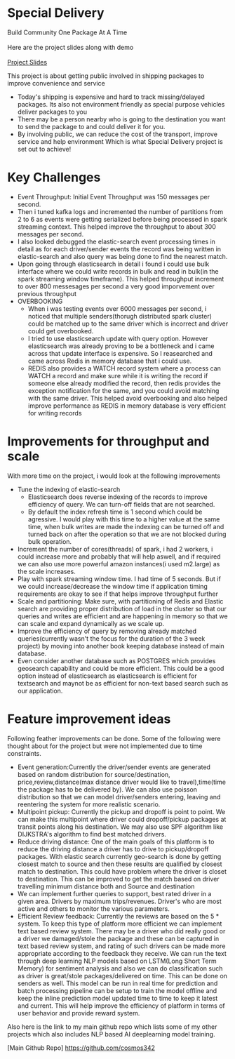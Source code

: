# Special Delivery
Build Community One Package At A Time </br></br>
Here are the project slides along with demo </br>
</br>
[Project Slides](http://bit.ly/2s9L3SW)

This project is about getting public involved in shipping packages to improve convenience and service
* Today's shipping is expensive and hard to track missing/delayed packages. Its also not environment friendly as special purpose vehicles deliver packages to you
* There may be a person nearby who is going to the destination you want to send the package to and could deliver it for you.
* By involving public, we can reduce the cost of the transport, improve service and help environment Which is what Special Delivery project is set out to achieve!

# Key Challenges
* Event Throughput: Initial Event Throughput was 150 messages per second. 
* Then i tuned kafka logs and incremented the number of partitions from 2 to 6 as events were getting serialized before being processed in spark streaming context. This helped improve the throughput to about 300 messages per second.
* I also looked debugged the elastic-search event processing times in detail as for each driver/sender events the record was being written in elastic-search and also query was being done to find the nearest match. 
* Upon going through elasticsearch in detail i found i could use bulk interface where we could write records in bulk and read in bulk(in the spark streaming window timeframe). This helped throughput increment to over 800 messesages per second a very good imporvement over previous throughput
* OVERBOOKING </br>
  * When i was testing events over 6000 messages per second, i noticed that multiple senders(thorugh distributed spark cluster) could be matched up to the same driver which is incorrect and driver could get overbooked.
  * I tried to use elasticsearch update with query option. However elasticsearch was already proving to be a bottleneck and i came across that update interface is expensive. So I reasearched and came across Redis in memory database that i could use.
  * REDIS also provides a WATCH record system where a process can WATCH a record and make sure while it is writing the record if someone else already modified the record, then redis provides the exception notification for the same, and you could avoid matching with the same driver. This helped avoid overbooking and also helped improve performance as REDIS in memory database is very efficient for writing records
  
# Improvements for throughput and scale
With more time on the project, i would look at the following improvements
* Tune the indexing of elastic-search</br>
  * Elasticsearch does reverse indexing of the records to improve efficiency of query. We can turn-off fields that are not searched.
  * By default the index refresh time is 1 second which could be agressive. I would play with this time to a higher value at the same time, when bulk writes are made the indexing can be turned off and turned back on after the operation so that we are not blocked during bulk operation. 
* Increment the number of cores(threads) of spark, i had 2 workers, i could increase more and probably that will help aswell, and if required we can also use more powerful amazon instances(i used m2.large) as the scale increases.
* Play with spark streaming window time. I had time of 5 seconds. But if we could increase/decrease the window time if application timing requirements are okay to see if that helps improve throughput further
* Scale and partitioning: Make sure, with partitioning of Redis and Elastic search are providing proper distribution of load in the cluster so that our queries and writes are efficient and are happening in memory so that we can scale and expand dynamically as we scale up.
* Improve the efficiency of query by removing already matched queries(currently wasn't the focus for the duration of the 3 week project) by moving into another book keeping database instead of main database.
* Even consider another database such as POSTGRES which provides geosearch capability and could be more efficient. This could be a good option instead of elasticsearch as elasticsearch is efficient for textsearch and maynot be as efficient for non-text based search such as our application.
# Feature improvement ideas
Following feather improvements can be done. Some of the following were thought about for the project but were not implemented due to time constraints.
* Event generation:Currently the driver/sender events are generated based on random distribution for source/destination, price,review,distance(max distance driver would like to travel),time(time the package has to be delivered by). We can also use poisson distribution so that we can model driver/senders entering, leaving and reentering the system for more realistic scenario.
* Multipoint pickup: Currently the pickup and dropoff is point to point. We can make this multipoint where driver could dropoff/pickup packages at transit points along his destination. We may also use SPF algorithm like DIJKSTRA's algorithm to find best matched drivers.
* Reduce driving distance: One of the main goals of this platform is to reduce the driving distance a driver has to drive to pickup/dropoff packages. With elastic search currently geo-search is done by getting closest match to source and then these results are qualified by closest match to destination. This could have problem where the driver is closet to destination. This can be improved to get the match based on driver travelling minimum distance both and Source and destination
* We can implement further queries to support, best rated driver in a given area. Drivers by maximum trips/revenues. Driver's who are most active and others to monitor the various parameters.
* Efficient Review feedback: Currently the reviews are based on the 5 * system. To keep this type of platform more efficient we can implement text based review system. There may be a driver who did really good or a driver we damaged/stole the package and these can be captured in text based review system, and rating of such drivers can be made more appropriate according to the feedback they receive. We can run the text through deep learning NLP models based on LSTM(Long Short Term Memory) for sentiment analysis and also we can do classification such as driver is great/stole packages/delivered on time. This can be done on senders as well. This model can be run in real time for prediction and batch processing pipeline can be setup to train the model offline and keep the inline prediction model updated time to time to keep it latest and current. This will help improve the efficiency of platform in terms of user behavior and provide reward system. 

Also here is the link to my main github repo which lists some of my other projects which also includes NLP based AI deeplearning model training.</br>

[Main Github Repo]  https://github.com/cosmos342







